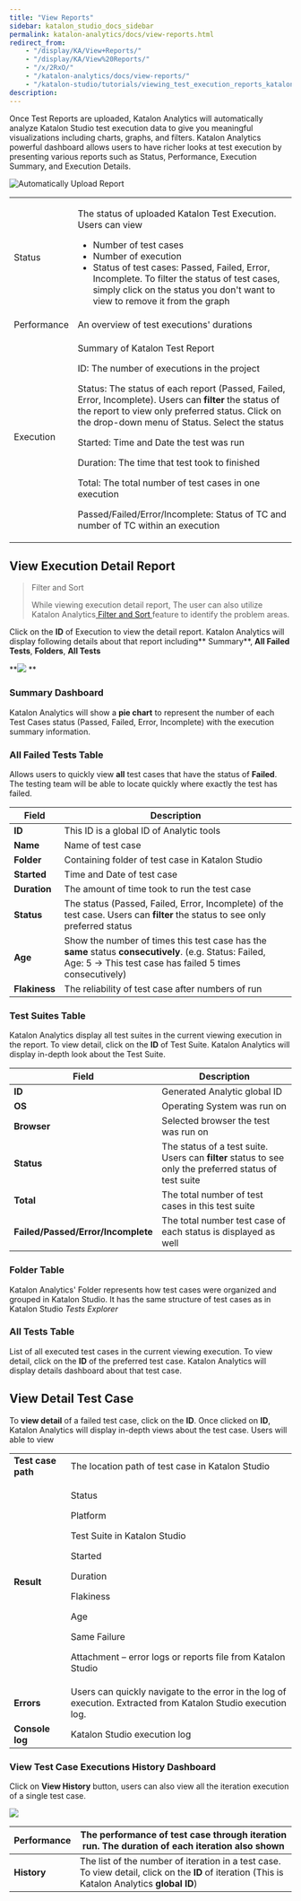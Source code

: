 ```yaml
---
title: "View Reports"
sidebar: katalon_studio_docs_sidebar
permalink: katalon-analytics/docs/view-reports.html
redirect_from:
    - "/display/KA/View+Reports/"
    - "/display/KA/View%20Reports/"
    - "/x/2RxO/"
    - "/katalon-analytics/docs/view-reports/"
    - "/katalon-studio/tutorials/viewing_test_execution_reports_katalon_analytics.html"
description:
---
```

Once Test Reports are uploaded, Katalon Analytics will automatically analyze Katalon Studio test execution data to give you meaningful visualizations including charts, graphs, and filters. Katalon Analytics powerful dashboard allows users to have richer looks at test execution by presenting various reports such as Status, Performance, Execution Summary, and Execution Details. 

![Automatically Upload Report](https://github.com/katalon-studio/docs-images/raw/master/katalon-analytics/docs/view-reports/upload-execution-step-3-dc08b5a5ba.png)

<table>
    <tbody>
        <tr>
            <td>Status</td>
            <td>
                <p>The status of uploaded Katalon Test Execution. Users can view</p>
                <ul>
                    <li>Number of test cases</li>
                    <li>Number of execution</li>
                    <li>Status of test cases: Passed, Failed, Error, Incomplete. To filter the status of test cases, simply click on the status you don't want to view to remove it from the graph</li>
                </ul>
            </td>
        </tr>
        <tr>
            <td>Performance</td>
            <td>An overview of test executions' durations&nbsp;</td>
        </tr>
        <tr>
            <td>Execution</td>
            <td>
                <p>Summary of Katalon Test Report</p>
                <p>ID: The number of executions in the project</p>
                <p>Status: The status of each report (Passed, Failed, Error, Incomplete). Users can <strong>filter </strong>the status of the report to view only preferred status. Click on the drop-down menu of Status. Select the status</p>
                <p>Started: Time and Date the test was run</p>
                <p>Duration: The time that test took to finished</p>
                <p>Total: The total number of test cases in one execution</p>
                <p>Passed/Failed/Error/Incomplete: Status of TC and number of TC within an execution</p>
            </td>
        </tr>
    </tbody>
</table>

View Execution Detail Report
----------------------------

> Filter and Sort
>
> While viewing execution detail report, The user can also utilize Katalon Analytics[ Filter and Sort ](/x/ZgTR)feature to identify the problem areas.

Click on the **ID** of Execution to view the detail report. Katalon Analytics will display following details about that report including** Summary**, **All Failed Tests**, **Folders**, **All Tests**

**![](https://github.com/katalon-studio/docs-images/raw/master/katalon-analytics/docs/view-reports/Execution-11-Katalon-Analytics.png)
**

### Summary Dashboard

Katalon Analytics will show a **pie chart** to represent the number of each Test Cases status (Passed, Failed, Error, Incomplete) with the execution summary information.

### All Failed Tests Table

Allows users to quickly view **all** test cases that have the status of **Failed**. The testing team will be able to locate quickly where exactly the test has failed.

| Field | Description |
| --- | --- |
| **ID** | This ID is a global ID of Analytic tools |
| **Name** | Name of test case |
| **Folder** | Containing folder of test case in Katalon Studio |
| **Started** | Time and Date of test case |
| **Duration** | The amount of time took to run the test case |
| **Status** | The status (Passed, Failed, Error, Incomplete) of the test case. Users can **filter** the status to see only preferred status |
| **Age** | Show the number of times this test case has the **same** status **consecutively**. (e.g. Status: Failed, Age: 5 → This test case has failed 5 times consecutively) |
| **Flakiness** | The reliability of test case after numbers of run |

### Test Suites Table

Katalon Analytics display all test suites in the current viewing execution in the report. To view detail, click on the **ID** of Test Suite. Katalon Analytics will display in-depth look about the Test Suite.

| Field | Description |
| --- | --- |
| **ID** | Generated Analytic global ID |
| **OS** | Operating System was run on |
| **Browser** | Selected browser the test was run on |
| **Status** | The status of a test suite. Users can **filter** status to see only the preferred status of test suite |
| **Total** | The total number of test cases in this test suite |
| **Failed/Passed/Error/Incomplete** | The total number test case of each status is displayed as well |

### Folder Table

Katalon Analytics' Folder represents how test cases were organized and grouped in Katalon Studio. It has the same structure of test cases as in Katalon Studio _Tests Explorer_

### All Tests Table

List of all executed test cases in the current viewing execution. To view detail, click on the **ID** of the preferred test case. Katalon Analytics will display details dashboard about that test case.

View Detail Test Case
---------------------

To **view detail** of a failed test case, click on the **ID**. Once clicked on **ID**, Katalon Analytics will display in-depth views about the test case. Users will able to view

<table>
    <tbody>
        <tr>
            <td><strong>Test case path</strong></td>
            <td>The location path of test case in Katalon Studio</td>
        </tr>
        <tr>
            <td><strong>Result</strong></td>
            <td>
                <p>Status</p>
                <p>Platform</p>
                <p>Test Suite in Katalon Studio</p>
                <p>Started</p>
                <p>Duration</p>
                <p>Flakiness</p>
                <p>Age</p>
                <p>Same Failure</p>
                <p>Attachment – error logs or reports file from Katalon Studio</p>
            </td>
        </tr>
        <tr>
            <td><strong>Errors</strong></td>
            <td>Users can quickly navigate to the error in the log of execution. Extracted from Katalon Studio execution log.</td>
        </tr>
        <tr>
            <td><strong>Console log</strong></td>
            <td>Katalon Studio execution log&nbsp; &nbsp; &nbsp; &nbsp; &nbsp; &nbsp; &nbsp; &nbsp; &nbsp; &nbsp; &nbsp; &nbsp;&nbsp;</td>
        </tr>
    </tbody>
</table>

### View Test Case Executions History Dashboard

Click on **View History** button, users can also view all the iteration execution of a single test case. 

![](https://github.com/katalon-studio/docs-images/raw/master/katalon-analytics/docs/view-reports/image2018-6-19-143A333A0.png)

| Performance | The performance of test case through iteration run. The duration of each iteration also shown |
| --- | --- |
| **History** | The list of the number of iteration in a test case. To view detail, click on the **ID** of iteration (This is Katalon Analytics **global ID**) |